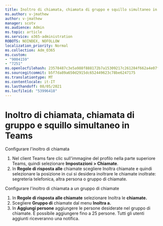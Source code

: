 ```yaml
---
title: Inoltro di chiamata, chiamata di gruppo e squillo simultaneo in Teams
ms.author: v-jmathew
author: v-jmathew
manager: scotv
ms.audience: Admin
ms.topic: article
ms.service: o365-administration
ROBOTS: NOINDEX, NOFOLLOW
localization_priority: Normal
ms.collection: Adm_O365
ms.custom:
- "9004159"
- "7251"
ms.openlocfilehash: 23578487c3e5a988f888172b7a15309217c261284f662a4e07f21ba3a4971004
ms.sourcegitcommit: b5f7da89a650d2915dc652449623c78be6247175
ms.translationtype: MT
ms.contentlocale: it-IT
ms.lasthandoff: 08/05/2021
ms.locfileid: "53996418"
---
```

# <a name="call-forwarding-call-groups-and-simultaneous-ring-in-teams"></a>Inoltro di chiamata, chiamata di gruppo e squillo simultaneo in Teams

Configurare l'inoltro di chiamata

1. Nel client Teams fare clic sull'immagine del profilo nella parte superiore Teams, quindi selezionare **Impostazioni > Chiamate**.
2. In **Regole di risposta alle** chiamate scegliere Inoltra chiamate e quindi selezionare la posizione in cui si desidera inoltrare le chiamate inoltrate: segreteria telefonica, altra persona o gruppo di chiamate. 

Configurare l'inoltro di chiamata a un gruppo di chiamate

1. In **Regole di risposta alle chiamate** selezionare Inoltra le **chiamate.**
2. Scegliere **Gruppo di** chiamate dal menu **Inoltra a.**
3. In **Aggiungi persone** aggiungere le persone desiderate nel gruppo di chiamate. È possibile aggiungere fino a 25 persone. Tutti gli utenti aggiunti riceveranno una notifica.
